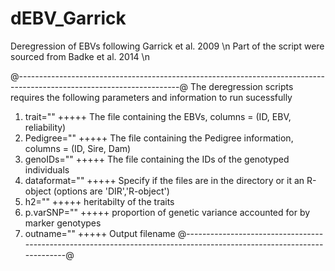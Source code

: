 # dEBV_Garrick
Deregression of EBVs following Garrick et al. 2009 \n
Part of the script were sourced from Badke et al. 2014 \n

@----------------------------------------------------------------------------------------------------------------------@
The deregression scripts requires the following parameters and information to run sucessfully

  1. trait=""      +++++ The file containing the EBVs, columns = (ID, EBV, reliability)
  2. Pedigree=""   +++++ The file containing the Pedigree information, columns = (ID, Sire, Dam)
  3. genoIDs=""    +++++ The file containing the IDs of the genotyped individuals
  4. dataformat="" +++++ Specify if the files are in the directory or it an R-object (options are 'DIR','R-object')
  5. h2=""         +++++ heritabilty of the traits
  6. p.varSNP=""   +++++ proportion of genetic variance accounted for by marker genotypes
  7. outname=""    +++++ Output filename
 @----------------------------------------------------------------------------------------------------------------------@


